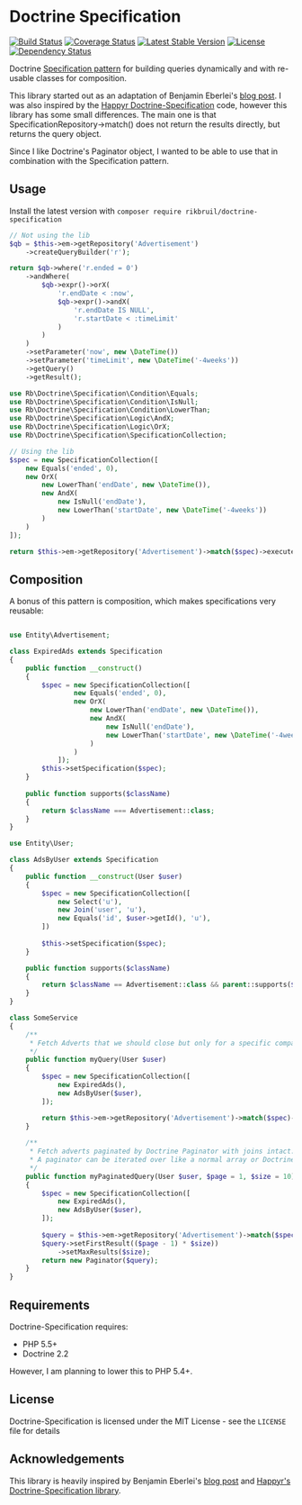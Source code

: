 # Doctrine Specification 
[![Build Status](https://travis-ci.org/rikbruil/Doctrine-Specification.svg)](https://travis-ci.org/rikbruil/Doctrine-Specification)
[![Coverage Status](https://coveralls.io/repos/rikbruil/Doctrine-Specification/badge.svg?branch=master)](https://coveralls.io/r/rikbruil/Doctrine-Specification?branch=master)
[![Latest Stable Version](https://poser.pugx.org/rikbruil/doctrine-specification/v/stable.svg)](https://packagist.org/packages/rikbruil/doctrine-specification)
[![License](https://poser.pugx.org/rikbruil/doctrine-specification/license.svg)](https://packagist.org/packages/rikbruil/doctrine-specification)
[![Dependency Status](https://www.versioneye.com/user/projects/54fb8bb74f31084fdc000705/badge.svg?style=flat)](https://www.versioneye.com/user/projects/54fb8bb74f31084fdc000705)

Doctrine [Specification pattern][specification_pattern] for building queries dynamically and with re-usable classes for composition.

This library started out as an adaptation of Benjamin Eberlei's [blog post][blog_post]. I was also inspired by the [Happyr Doctrine-Specification][happyr_spec] code, however this library has some small differences.
The main one is that SpecificationRepository->match() does not return the results directly, but returns the query object.

Since I like Doctrine's Paginator object, I wanted to be able to use that in combination with the Specification pattern.

## Usage

Install the latest version with `composer require rikbruil/doctrine-specification`

```php
// Not using the lib
$qb = $this->em->getRepository('Advertisement')
    ->createQueryBuilder('r');

return $qb->where('r.ended = 0')
    ->andWhere(
        $qb->expr()->orX(
            'r.endDate < :now',
            $qb->expr()->andX(
                'r.endDate IS NULL',
                'r.startDate < :timeLimit'
            )
        )
    )
    ->setParameter('now', new \DateTime())
    ->setParameter('timeLimit', new \DateTime('-4weeks'))
    ->getQuery()
    ->getResult();
```

```php
use Rb\Doctrine\Specification\Condition\Equals;
use Rb\Doctrine\Specification\Condition\IsNull;
use Rb\Doctrine\Specification\Condition\LowerThan;
use Rb\Doctrine\Specification\Logic\AndX;
use Rb\Doctrine\Specification\Logic\OrX;
use Rb\Doctrine\Specification\SpecificationCollection;

// Using the lib
$spec = new SpecificationCollection([
    new Equals('ended', 0),
    new OrX(
        new LowerThan('endDate', new \DateTime()),
        new AndX(
            new IsNull('endDate'),
            new LowerThan('startDate', new \DateTime('-4weeks'))
        )
    )
]);

return $this->em->getRepository('Advertisement')->match($spec)->execute();
```

## Composition
A bonus of this pattern is composition, which makes specifications very reusable:

```php

use Entity\Advertisement;

class ExpiredAds extends Specification
{
    public function __construct()
    {
        $spec = new SpecificationCollection([
                new Equals('ended', 0),
                new OrX(
                    new LowerThan('endDate', new \DateTime()),
                    new AndX(
                        new IsNull('endDate'),
                        new LowerThan('startDate', new \DateTime('-4weeks'))
                    )
                )
            ]);
        $this->setSpecification($spec);
    }
    
    public function supports($className)
    {
        return $className === Advertisement::class;
    }
}

use Entity\User;

class AdsByUser extends Specification
{
    public function __construct(User $user)
    {
        $spec = new SpecificationCollection([
            new Select('u'),
            new Join('user', 'u'),
            new Equals('id', $user->getId(), 'u'),
        ])
        
        $this->setSpecification($spec);
    }

    public function supports($className)
    {
        return $className == Advertisement::class && parent::supports($className);
    }
}

class SomeService
{
    /**
     * Fetch Adverts that we should close but only for a specific company
     */
    public function myQuery(User $user)
    {
        $spec = new SpecificationCollection([
            new ExpiredAds(),
            new AdsByUser($user),
        ]);

        return $this->em->getRepository('Advertisement')->match($spec)->execute();
    }
    
    /**
     * Fetch adverts paginated by Doctrine Paginator with joins intact.
     * A paginator can be iterated over like a normal array or Doctrine Collection
     */
    public function myPaginatedQuery(User $user, $page = 1, $size = 10)
    {
        $spec = new SpecificationCollection([
            new ExpiredAds(),
            new AdsByUser($user),
        ]);
        
        $query = $this->em->getRepository('Advertisement')->match($spec);
        $query->setFirstResult(($page - 1) * $size))
            ->setMaxResults($size);
        return new Paginator($query);
    }
}
```

## Requirements

Doctrine-Specification requires:

- PHP 5.5+
- Doctrine 2.2

However, I am planning to lower this to PHP 5.4+.

## License

Doctrine-Specification is licensed under the MIT License - see the `LICENSE` file for details

## Acknowledgements

This library is heavily inspired by Benjamin Eberlei's [blog post][blog_post]
and [Happyr's Doctrine-Specification library][happyr_spec].

[specification_pattern]: http://en.wikipedia.org/wiki/Specification_pattern
[happyr_spec]: https://github.com/Happyr/Doctrine-Specification
[blog_post]: http://www.whitewashing.de/2013/03/04/doctrine_repositories.html
